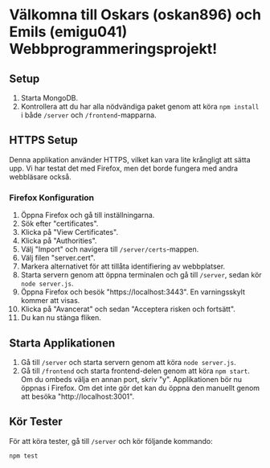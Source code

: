 # Välkomna till Oskars (oskan896) och Emils (emigu041) Webbprogrammeringsprojekt!

## Setup

1. Starta MongoDB.
2. Kontrollera att du har alla nödvändiga paket genom att köra `npm install` i både `/server` och `/frontend`-mapparna.

## HTTPS Setup

Denna applikation använder HTTPS, vilket kan vara lite krångligt att sätta upp. Vi har testat det med Firefox, men det borde fungera med andra webbläsare också.

### Firefox Konfiguration

1. Öppna Firefox och gå till inställningarna.
2. Sök efter "certificates".
3. Klicka på "View Certificates".
4. Klicka på "Authorities".
5. Välj "Import" och navigera till `/server/certs`-mappen.
6. Välj filen "server.cert".
7. Markera alternativet för att tillåta identifiering av webbplatser.
8. Starta servern genom att öppna terminalen och gå till `/server`, sedan kör `node server.js`.
9. Öppna Firefox och besök "https://localhost:3443". En varningsskylt kommer att visas.
10. Klicka på "Avancerat" och sedan "Acceptera risken och fortsätt".
11. Du kan nu stänga fliken.

## Starta Applikationen

1. Gå till `/server` och starta servern genom att köra `node server.js`.
2. Gå till `/frontend` och starta frontend-delen genom att köra `npm start`. Om du ombeds välja en annan port, skriv "y". Applikationen bör nu öppnas i Firefox. Om det inte gör det kan du öppna den manuellt genom att besöka "http://localhost:3001".

## Kör Tester

För att köra tester, gå till `/server` och kör följande kommando:

```bash
npm test